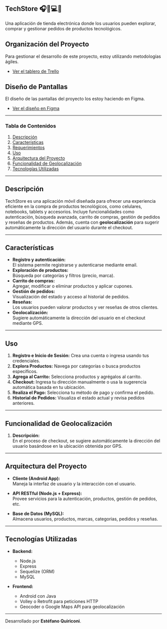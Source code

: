 ## **TechStore**  🎧📱💻✨
Una aplicación de tienda electrónica donde los usuarios pueden explorar, comprar y gestionar pedidos de productos tecnológicos.

## Organización del Proyecto

Para gestionar el desarrollo de este proyecto, estoy utilizando metodologías ágiles.

- [Ver el tablero de Trello](https://trello.com/invite/b/670ecde80c302a900d729363/ATTIc9fc1f9e6c12a260df39bc6f5e0fd0ae21417E55/techstore)

## Diseño de Pantallas

El diseño de las pantallas del proyecto los estoy haciendo en Figma.

- [Ver el diseño en Figma](https://www.figma.com/design/BsdnPBZP3NZTDnVg6WEO3Q/TechStore?node-id=0-1&t=C1ntNFAqxwwoWwIK-1)


---

### **Tabla de Contenidos**  
1. [Descripción](#descripción)  
2. [Características](#características)  
3. [Requerimientos](#requerimientos)  
4. [Uso](#uso)  
6. [Arquitectura del Proyecto](#arquitectura-del-proyecto)  
7. [Funcionalidad de Geolocalización](#funcionalidad-de-geolocalización)  
8. [Tecnologías Utilizadas](#tecnologías-utilizadas)  

---

## **Descripción**  
TechStore es una aplicación móvil diseñada para ofrecer una experiencia eficiente en la compra de productos tecnológicos, como celulares, notebooks, tablets y accesorios. Incluye funcionalidades como autenticación, búsqueda avanzada, carrito de compras, gestión de pedidos y reseñas de productos. Además, cuenta con **geolocalización** para sugerir automáticamente la dirección del usuario durante el checkout.

---

## **Características**  
- **Registro y autenticación:**  
  El sistema permite registrarse y autenticarse mediante email.  
- **Exploración de productos:**  
  Búsqueda por categorías y filtros (precio, marca).  
- **Carrito de compras:**  
  Agregar, modificar o eliminar productos y aplicar cupones.  
- **Gestión de pedidos:**  
  Visualización del estado y acceso al historial de pedidos.  
- **Reseñas:**  
  Los usuarios pueden valorar productos y ver reseñas de otros clientes.  
- **Geolocalización:**  
  Sugiere automáticamente la dirección del usuario en el checkout mediante GPS.

---

## **Uso**
1. **Registro e Inicio de Sesión:** Crea una cuenta o ingresa usando tus credenciales.  
2. **Explora Productos:** Navega por categorías o busca productos específicos.  
3. **Agrega al Carrito:** Selecciona productos y agrégalos al carrito.  
4. **Checkout:** Ingresa tu dirección manualmente o usa la sugerencia automática basada en tu ubicación.  
5. **Realiza el Pago:** Selecciona tu método de pago y confirma el pedido.  
6. **Historial de Pedidos:** Visualiza el estado actual y revisa pedidos anteriores.

---

## **Funcionalidad de Geolocalización**

1. **Descripción:**  
   En el proceso de checkout, se sugiere automáticamente la dirección del usuario basándose en la ubicación obtenida por GPS.

---

## **Arquitectura del Proyecto**

- **Cliente (Android App):**  
  Maneja la interfaz de usuario y la interacción con el usuario.

- **API RESTful (Node.js + Express):**  
  Provee servicios para la autenticación, productos, gestión de pedidos, etc.

- **Base de Datos (MySQL):**  
  Almacena usuarios, productos, marcas, categorias, pedidos y reseñas.

---

## **Tecnologías Utilizadas**

- **Backend:**  
  - Node.js  
  - Express  
  - Sequelize (ORM)  
  - MySQL

- **Frontend:**  
  - Android con Java  
  - Volley o Retrofit para peticiones HTTP  
  - Geocoder o Google Maps API para geolocalización
---

Desarrollado por **Estéfano Quiriconi**.
